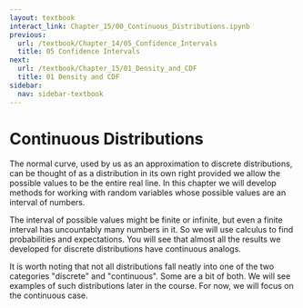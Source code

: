 ```yaml
---
layout: textbook
interact_link: Chapter_15/00_Continuous_Distributions.ipynb
previous:
  url: /textbook/Chapter_14/05_Confidence_Intervals
  title: 05 Confidence Intervals
next:
  url: /textbook/Chapter_15/01_Density_and_CDF
  title: 01 Density and CDF
sidebar:
  nav: sidebar-textbook
---
```


# Continuous Distributions #

The normal curve, used by us as an approximation to discrete distributions, can be thought of as a distribution in its own right provided we allow the possible values to be the entire real line. In this chapter we will develop methods for working with random variables whose possible values are an interval of numbers. 

The interval of possible values might be finite or infinite, but even a finite interval has uncountably many numbers in it. So we will use calculus to find probabilities and expectations. You will see that almost all the results we developed for discrete distributions have continuous analogs. 

It is worth noting that not all distributions fall neatly into one of the two categories "discrete" and "continuous". Some are a bit of both. We will see examples of such distributions later in the course. For now, we will focus on the continuous case.
